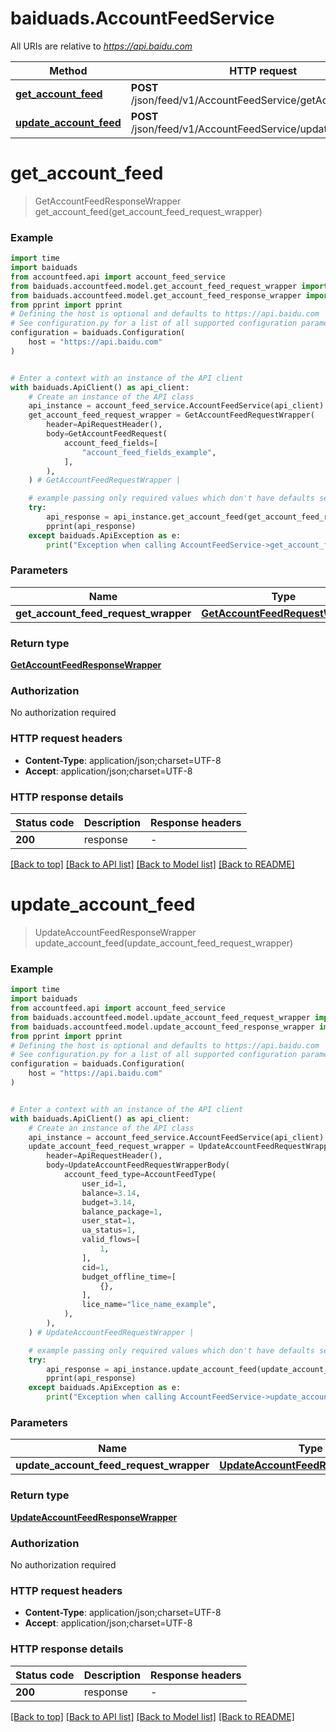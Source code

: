# baiduads.AccountFeedService

All URIs are relative to *https://api.baidu.com*

Method | HTTP request | Description
------------- | ------------- | -------------
[**get_account_feed**](AccountFeedService.md#get_account_feed) | **POST** /json/feed/v1/AccountFeedService/getAccountFeed | 
[**update_account_feed**](AccountFeedService.md#update_account_feed) | **POST** /json/feed/v1/AccountFeedService/updateAccountFeed | 


# **get_account_feed**
> GetAccountFeedResponseWrapper get_account_feed(get_account_feed_request_wrapper)



### Example


```python
import time
import baiduads
from accountfeed.api import account_feed_service
from baiduads.accountfeed.model.get_account_feed_request_wrapper import GetAccountFeedRequestWrapper
from baiduads.accountfeed.model.get_account_feed_response_wrapper import GetAccountFeedResponseWrapper
from pprint import pprint
# Defining the host is optional and defaults to https://api.baidu.com
# See configuration.py for a list of all supported configuration parameters.
configuration = baiduads.Configuration(
    host = "https://api.baidu.com"
)


# Enter a context with an instance of the API client
with baiduads.ApiClient() as api_client:
    # Create an instance of the API class
    api_instance = account_feed_service.AccountFeedService(api_client)
    get_account_feed_request_wrapper = GetAccountFeedRequestWrapper(
        header=ApiRequestHeader(),
        body=GetAccountFeedRequest(
            account_feed_fields=[
                "account_feed_fields_example",
            ],
        ),
    ) # GetAccountFeedRequestWrapper | 

    # example passing only required values which don't have defaults set
    try:
        api_response = api_instance.get_account_feed(get_account_feed_request_wrapper)
        pprint(api_response)
    except baiduads.ApiException as e:
        print("Exception when calling AccountFeedService->get_account_feed: %s\n" % e)
```


### Parameters

Name | Type | Description  | Notes
------------- | ------------- | ------------- | -------------
 **get_account_feed_request_wrapper** | [**GetAccountFeedRequestWrapper**](GetAccountFeedRequestWrapper.md)|  |

### Return type

[**GetAccountFeedResponseWrapper**](GetAccountFeedResponseWrapper.md)

### Authorization

No authorization required

### HTTP request headers

 - **Content-Type**: application/json;charset=UTF-8
 - **Accept**: application/json;charset=UTF-8


### HTTP response details

| Status code | Description | Response headers |
|-------------|-------------|------------------|
**200** | response |  -  |

[[Back to top]](#) [[Back to API list]](../README.md#documentation-for-api-endpoints) [[Back to Model list]](../README.md#documentation-for-models) [[Back to README]](../README.md)

# **update_account_feed**
> UpdateAccountFeedResponseWrapper update_account_feed(update_account_feed_request_wrapper)



### Example


```python
import time
import baiduads
from accountfeed.api import account_feed_service
from baiduads.accountfeed.model.update_account_feed_request_wrapper import UpdateAccountFeedRequestWrapper
from baiduads.accountfeed.model.update_account_feed_response_wrapper import UpdateAccountFeedResponseWrapper
from pprint import pprint
# Defining the host is optional and defaults to https://api.baidu.com
# See configuration.py for a list of all supported configuration parameters.
configuration = baiduads.Configuration(
    host = "https://api.baidu.com"
)


# Enter a context with an instance of the API client
with baiduads.ApiClient() as api_client:
    # Create an instance of the API class
    api_instance = account_feed_service.AccountFeedService(api_client)
    update_account_feed_request_wrapper = UpdateAccountFeedRequestWrapper(
        header=ApiRequestHeader(),
        body=UpdateAccountFeedRequestWrapperBody(
            account_feed_type=AccountFeedType(
                user_id=1,
                balance=3.14,
                budget=3.14,
                balance_package=1,
                user_stat=1,
                ua_status=1,
                valid_flows=[
                    1,
                ],
                cid=1,
                budget_offline_time=[
                    {},
                ],
                lice_name="lice_name_example",
            ),
        ),
    ) # UpdateAccountFeedRequestWrapper | 

    # example passing only required values which don't have defaults set
    try:
        api_response = api_instance.update_account_feed(update_account_feed_request_wrapper)
        pprint(api_response)
    except baiduads.ApiException as e:
        print("Exception when calling AccountFeedService->update_account_feed: %s\n" % e)
```


### Parameters

Name | Type | Description  | Notes
------------- | ------------- | ------------- | -------------
 **update_account_feed_request_wrapper** | [**UpdateAccountFeedRequestWrapper**](UpdateAccountFeedRequestWrapper.md)|  |

### Return type

[**UpdateAccountFeedResponseWrapper**](UpdateAccountFeedResponseWrapper.md)

### Authorization

No authorization required

### HTTP request headers

 - **Content-Type**: application/json;charset=UTF-8
 - **Accept**: application/json;charset=UTF-8


### HTTP response details

| Status code | Description | Response headers |
|-------------|-------------|------------------|
**200** | response |  -  |

[[Back to top]](#) [[Back to API list]](../README.md#documentation-for-api-endpoints) [[Back to Model list]](../README.md#documentation-for-models) [[Back to README]](../README.md)

